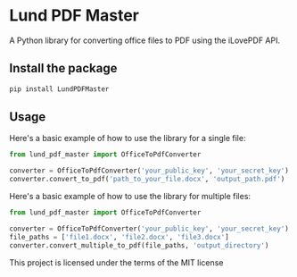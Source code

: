 # Lund PDF Master

A Python library for converting office files to PDF using the iLovePDF API.

## Install the package

```python
pip install LundPDFMaster
```

## Usage

Here's a basic example of how to use the library for a single file:

```python
from lund_pdf_master import OfficeToPdfConverter

converter = OfficeToPdfConverter('your_public_key', 'your_secret_key')
converter.convert_to_pdf('path_to_your_file.docx', 'output_path.pdf')
```

Here's a basic example of how to use the library for multiple files:

```python
from lund_pdf_master import OfficeToPdfConverter

converter = OfficeToPdfConverter('your_public_key', 'your_secret_key')
file_paths = ['file1.docx', 'file2.docx', 'file3.docx']
converter.convert_multiple_to_pdf(file_paths, 'output_directory')
```

This project is licensed under the terms of the MIT license
